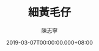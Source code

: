 ---
issue: 316
title: 細黃毛仔
author: 陳志寧
language: 南四縣
date: 2019-03-07T00:00:00.000+08:00
topic: 故事
difficulty: 2
wikidata: Q98096202
wikidata_link: https://www.wikidata.org/wiki/Q98096202
---